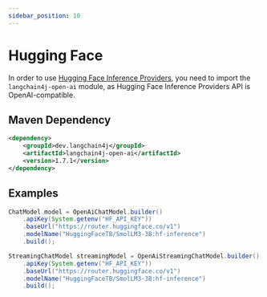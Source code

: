 ```yaml
---
sidebar_position: 10
---
```


# Hugging Face

In order to use [Hugging Face Inference Providers](https://huggingface.co/docs/inference-providers/index),
you need to import the `langchain4j-open-ai` module, as Hugging Face Inference Providers API is OpenAI-compatible.


## Maven Dependency

```xml
<dependency>
    <groupId>dev.langchain4j</groupId>
    <artifactId>langchain4j-open-ai</artifactId>
    <version>1.7.1</version>
</dependency>
```

## Examples

```java
ChatModel model = OpenAiChatModel.builder()
    .apiKey(System.getenv("HF_API_KEY"))
    .baseUrl("https://router.huggingface.co/v1")
    .modelName("HuggingFaceTB/SmolLM3-3B:hf-inference")
    .build();

StreamingChatModel streamingModel = OpenAiStreamingChatModel.builder()
    .apiKey(System.getenv("HF_API_KEY"))
    .baseUrl("https://router.huggingface.co/v1")
    .modelName("HuggingFaceTB/SmolLM3-3B:hf-inference")
    .build();
```
